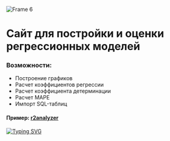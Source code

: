 ![Frame 6](https://user-images.githubusercontent.com/97289648/209549889-aacc0521-3791-47f9-8f9b-f98669ec40eb.png)
# Сайт для постройки и оценки регрессионных моделей
### Возможности:
- Построение графиков
- Расчет коэффициентов регрессии
- Расчет коэффициента детерминации
- Расчет MAPE
- Импорт SQL-таблиц

#### Пример: [r2analyzer](https://r2analyzer.000webhostapp.com/)

[![Typing SVG](https://readme-typing-svg.herokuapp.com?color=%2336BCF7&lines=Regression+Analyzer)](https://git.io/typing-svg)
